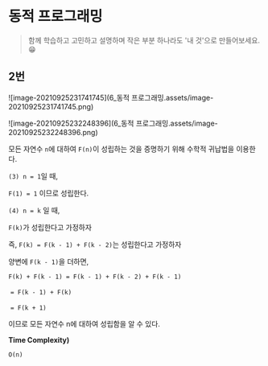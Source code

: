 # 동적 프로그래밍

> 함께 학습하고 고민하고 설명하며 작은 부분 하나라도 '내 것'으로 만들어보세요. 😁



## 2번

![image-20210925231741745](6_동적 프로그래밍.assets/image-20210925231741745.png)

![image-20210925232248396](6_동적 프로그래밍.assets/image-20210925232248396.png)



모든 자연수 `n`에 대하여 `F(n)`이 성립하는 것을 증명하기 위해 수학적 귀납법을 이용한다.

`(3) n = 1`일 때, 

`F(1) = 1` 이므로 성립한다.



`(4) n = k` 일 때,

`F(k)`가 성립한다고 가정하자

즉, `F(k) = F(k - 1) + F(k - 2)`는 성립한다고 가정하자

양변에 `F(k - 1)`을 더하면,

`F(k) + F(k - 1) = F(k - 1) + F(k - 2) + F(k - 1)`

​					             `= F(k - 1) + F(k)`

​					             `= F(k + 1)`

이므로 모든 자연수 n에 대하여 성립함을 알 수 있다.



**Time Complexity)**

`O(n)`
